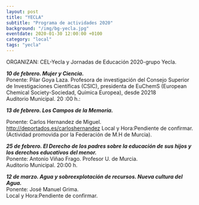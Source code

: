 ```yaml
---
layout: post
title: "YECLA"
subtitle: "Programa de actividades 2020"
background: "/img/bg-yecla.jpg"
eventdate: 2020-01-30 12:00:00 +0100
category: "local"
tags: "yecla"
---
```



ORGANIZAN: CEL-Yecla y Jornadas de Educación 2020-grupo Yecla.  

***10 de febrero. Mujer y Ciencia.***  
Ponente: Pilar Goya Laza. Profesora de investigación del Consejo Superior de Investigaciones Científicas (CSIC), presidenta
de EuChemS (European Chemical Society-Sociedad, Química Europea), desde 20218  
Auditorio Municipal. 20 :00 h.:   

***13 de febrero. Los Campos de la Memoria.***  

Ponente: Carlos Hernandez de Miguel. http://deportados.es/carloshernandez
Local y Hora:Pendiente de confirmar. (Actividad promovida por la Federación de M.H de Murcia).  

***25 de febrero. El Derecho de los padres sobre la educación de sus hijos y los derechos educativos del menor.***  
Ponente: Antonio Viñao Frago. Profesor U. de Murcia.  
Auditorio Municipal. 20:00 h.  

***12 de marzo. Agua y sobreexplotación de recursos. Nueva cultura del Agua.***  
Ponente: José Manuel Grima.  
Local y Hora:Pendiente de confirmar.  
